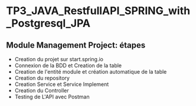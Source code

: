 # TP3_JAVA_RestfullAPI_SPRING_with_Postgresql_JPA
## Module Management Project: étapes
- Creation du projet sur start.spring.io
- Connexion de la BDD et Creation de la table
- Creation de l'entité module et création automatique de la table
- Creation du repository
- Creation Service et Service Implement
- Creation du Controller
- Testing de L'API avec Postman
